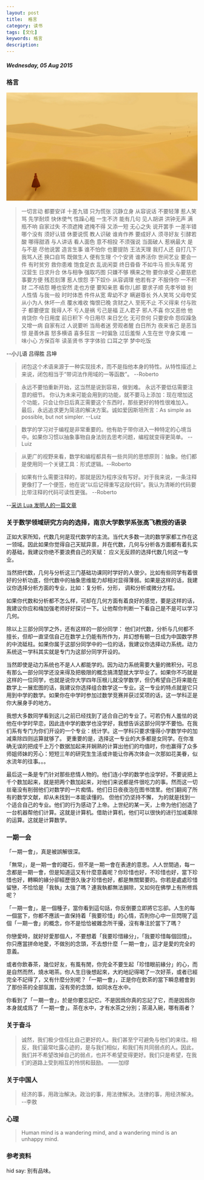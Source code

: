 ```yaml
---
layout: post
title:  格言
category: 读书
tags: [文化]
keywords: 格言
description: 
---
```


##### Wednesday, 05 Aug 2015

### 格言

![旅途](/../../assets/img/book/2015/Journey_39.jpg)

> 一切言动 都要安详 十差九错 只为慌张
沉静立身 从容说话 不要轻薄 惹人笑骂
先学耐烦 快休使气 性躁心粗 一生不济
能有几句 见人胡讲 洪钟无声 满瓶不响
自家过失 不须遮掩 遮掩不得 又添一短
无心之失 说开罢手 一差半错 哪个没有
须好认错 休要说慌 教人识破 谁肯作养
要成好人 须寻好友 引酵若酸 哪得甜酒
与人讲话 看人面色 意不相投 不须强说
当面破人 惹祸最大 是与不是 尽他说罢
造言生事 谁不怕你 也要提防 王法天理
我打人还 自打几下 我骂人还 换口自骂
既做生人 便有生理 个个安贤 谁养活你
世间艺业 要会一件 有时贫穷 救你患难
饱食足衣 乱说闲耍 终日昏昏 不如牛马
担头车尾 穷汉营生 日求升合 休与相争
强取巧图 只嫌不够 横来之物 要你承受
心要慈悲 事要方便 残忍刻薄 惹人恨怨
手下奴仆 从容调理 他若有才 不服侍你
一不积财 二不结怨 睡也安然 走也方便
要知亲恩 看你儿郎 要求子顺 先孝爷娘
别人性情 与我一般 时时体悉 件件从宽
卑幼不才 瞒避尊长 外人笑骂 父母夸奖
从小为人 休坏一点 覆水难收 悔恨已晚
贪财之人 至死不止 不义得来 付与败子
都要便宜 我得人不 亏人是祸 亏己是福
正人君子 邪人不喜 你又恶他 他肯饶你
今日用度 前日积下 今日用尽 来日乞化
无可奈何 只要安命 怨叹躁急 又增一病
自家有过 人说要听 当局者迷 旁观者醒
白日所为 夜来省己 是恶当惊 是善休喜
怒多横语 喜多狂言 一时偏急 过后羞惭
人生在世 守身实难 一味小心 方保百年
读圣贤书 字字体验 口耳之学 梦中吃饭

--小儿语 吕得胜 吕坤

> 闭包这个术语来源于一种实现技术，而不是指他本身的特性。从特性描述上来说，闭包相当于“带词法作用域的一等函数”。 --Roberto

> 永远不要怕重新开始，这当然是说到容易，做到难。
永远不要低估需要注意的细节。
你认为未来可能会用到的功能，就不要马上添加：现在增加这个功能，只会让你日后真正需要这个东西时，那些更好的特性很难加入。
最后，永远追求更为简洁的解决方案。诚如爱因斯坦所言：As simple as possible, but not simpler.
--Luiz

> 数学的学习对于编程是非常重要的。他有助于带你进入一种特定的心境当中。如果你习惯以抽象事物自身法则去思考问题，编程就变得更简单。
--Luiz

> 从更广的视野来看，数学和编程都具有一些共同的思想原则：抽象。他们都是使用同一个关键工具：形式逻辑。--Roberto

> 如果有什么需要注释的，那就是因为程序没有写好。对于我来说，一条注释更像打了一个便签，他在说“以后记得重写这段代码”。我认为清晰的代码要比带注释的代码可读性更强。
--Roberto

--[采访 Lua 发明人的一篇文章](http://blog.codingnow.com/2010/06/masterminds_of_programming_7_lua.html)


### 关于数学领域研究方向的选择，南京大学数学系张高飞教授的语录

正如大家所知，代数几何是现代数学的主流。当代大多数一流的数学家都工作在这一领域。因此如果你觉得自己天赋异禀，并在代数，几何与分析各方面都有着扎实的基础，我建议你绝不要浪费自己的天赋： 应义无反顾的选择代数几何这一专业。

当然把代数，几何与分析这三门基础功课同时学好的人很少。比如有些同学有着很好的分析功底，但代数中的抽象思维能力却相对显得薄弱。如果是这样的话，我建议你选择分析方面的专业，比如：复分析，分形， 调和分析或微分方程。

如果你代数和分析都不怎么样，可却在几何方面有着良好的感觉，要是这样的话，我建议你应和梅加强老师好好探讨一下。让他帮你判断一下看自己是不是可以学习几何。

除以上三部分同学之外，还有这样的一部分同学： 他们对代数，分析与几何都不擅长，但却一直坚信自己在数学上仍能有所作为，并幻想有朝一日成为中国数学界的中流砥柱。如果你属于这部分同学中的一位的话，我建议你选择动力系统。动力系统这一学科其实就是专门为这部分同学开设的。

当然即使是动力系统也不是人人都能学的。因为动力系统需要大量的微积分。可总有那么一部分同学还没来得及把极限的概念搞清楚就大学毕业了。如果你不巧就是这样的一位同学，也就是说你大学四年压根儿就没学数学，但仍希望自己将来能在数学上一展宏图的话，我建议你选择组合数学这一专业。这一专业的特点就是它只用到中学的数学。如果你在中学时参加过数学竞赛并获过奖项的话，这一学科正是你大展身手的地方。

我想大多数同学看到这儿之前已经找到了适合自己的专业了。可若仍有人羞怯的说他在中学时早恋，因此连中学的数学也没学好，我想告诉这部分同学不要怕。在我们系有专门为你们开设的一个专业：统计学。这一学科只要求懂得小学数学中的加减乘除四则运算就够了。 更重要的是，选择这一专业的大多都是女同学。在你准确无误的把成千上万个数据加起来并娴熟的计算出他们的均值时，你也赢得了众多师姐师妹的芳心：短短三年的研究生生活或许能让你再次体会一次那如花美眷，似水流年的往事。。。

最后这一条是专门针对那些悲情人物的。他们连小学的数学也没学好。不要说把上千个数加起来，就是把两个数加起来，对他们来说都是件很吃力的事。然而这一切丝毫没有削弱他们对数学的一片痴情。他们日日夜夜泡在图书馆里。他们翻阅了所有的数学文献，却从未找到一本能读懂的。 但他们仍坚持不懈， 为的就是找到一个适合自己的专业。他们的行为感动了上帝。上世纪的某一天，上帝为他们创造了一台机器帮他们计算。这就是计算机。借助计算机，他们可以很快的进行加减乘除的运算。这就是计算数学。

### 一期一会

「一期一會」，真是被誤解很深。

「無常」，是一期一會的礎石，但不是一期一會在表達的意思。人人世間過，每一念都是一期一會，但是知道這又有什麼意義呢？你珍惜也好，不珍惜也好，當下珍惜也好，轉瞬的緣分卻經歷很久後才珍惜也好，都是無關緊要的。你若是處處珍惜留戀，不恰恰是「我執」太強了嗎？連我執都無法摒除，又如何在佛學上有所修爲呢？

「一期一會」，是一個種子，當你看到這句話，你反倒要立即將它忘卻。人生的每一個當下，你都不應該一直保持着「我要珍惜」的心情，否則你心中一旦閃現了這個「一期一會」的概念，你不是恰恰被雜念所干擾，沒有專注於當下了嗎？

你戀愛時，就好好愛那個人，不要想着「我要珍惜緣分」，「我要珍惜每個回憶」。你只應當拼命地愛，不做別的念頭，不去想什麼「一期一會」，這才是愛的完全的意義。

或者你飲春茶，幾位好友，有風有閒，你完全不要生起「珍惜眼前緣分」的心，而是自然而然，燒水喝茶。你人生日後想起來，大約地記得喝了一次好茶，或者已經完全不記得了，又有什麼分別呢？「一期一會」，正是你在飲茶的當下瞬息體會到了那份茶的全部氛圍，沒有旁的念頭，如同水在水中。

你看到了「一期一會」，於是你要忘記它。不是因爲你真的忘記了它，而是因爲你本身就成爲了「一期一會」。茶在水中，才有水茶之分別；茶湯入碗，哪有兩者？

### 关于奋斗

> 诚然，我们极少信任比自己更好的人。我们甚至宁可避免与他们的来往。相反，我们最常吐露心迹的，是与我们相似，和我们有共同弱点的人。因此，我们并不希望改掉自己的弱点，也并不希望变得更好。我们只是希望，在我们的道路上受到相互的怜悯和鼓励。
——加缪

### 关于中国人


> 经济的事，用政治解决。政治的事，用法律解决。法律的事，用经济解决。
--李敖

### 心理

> Human mind is a wandering mind, and a wandering mind is an unhappy mind.

### 参考资料


hid say: 别有品味。

